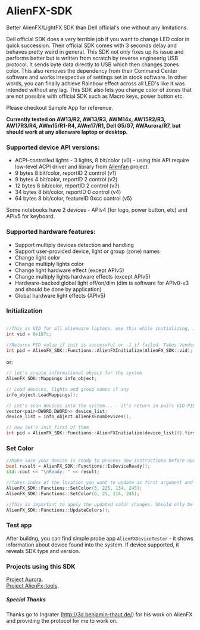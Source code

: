 # AlienFX-SDK
Better AlienFX/LightFX SDK than Dell official's one without any limitations.

Dell official SDK does a very terrible job if you want to change LED color in quick succession. Their official SDK comes with 3 seconds delay and behaves pretty weird in general.
This SDK not only fixes up its issue and performs better but is written from scratch by reverse engineerig USB protocol. It sends byte data directly to USB which then changes zones color. This also removes the dependency from their Command Center software and works irrespective of settings set in stock software. In other words, you can finally achieve Rainbow effect across all LED's like it was intended without any lag.  This SDK also lets you change color of zones that are not possible with official SDK such as Macro keys, power button etc.

Please checkout Sample App for reference.

**Currently tested on AW13/R2, AW13/R3, AWM14x, AW15R2/R3, AW17R3/R4, AWm15/R1-R4, AWm17/R1, Dell G5/G7, AWAurora/R7, but should work at any alienware laptop or desktop.**

### Supported device API versions:
- ACPI-controlled lights - 3 lights, 8 bit/color (v0) - using this API require low-level ACPI driver and library from [Alienfan](https://github.com/T-Troll/alienfan-tools) project.
- 9 bytes 8 bit/color, reportID 2 control (v1)
- 9 bytes 4 bit/color, reportID 2 control (v2)
- 12 bytes 8 bit/color, reportID 2 control (v3)
- 34 bytes 8 bit/color, reportID 0 control (v4)
- 64 bytes 8 bit/color, featureID 0xcc control (v5)

Some notebooks have 2 devices - APIv4 (for logo, power button, etc) and APIv5 for keyboard.

### Supported hardware features:
- Support multiply devices detection and handling
- Support user-provided device, light or group (zone) names
- Change light color
- Change multiply lights color
- Change light hardware effect (except APIv5)
- Change multiply lights hardware effects (except APIv5)
- Hardware-backed global light off/on/dim (dim is software for APIv0-v3 and should be done by application)
- Global hardware light effects (APIv5)

### Initialization
```C++

//This is VID for all alienware laptops, use this while initializing, it might be different for external AW device like mouse/kb
int vid = 0x187c;
  
//Returns PID value if init is successful or -1 if failed. Takes Vendor ID as argument. If more, then one device present first one returned.
int pid = AlienFX_SDK::Functions::AlienFXInitialize(AlienFX_SDK::vid);

```

or:
```C++
// let's create informational object for the system
AlienFX_SDK::Mappings info_object;

// Load devices, lights and group names if any
info_object.LoadMappings();

// Let's scan devices into the system... - it's return in pairs VID-PID.
vector<pair<DWORD,DWORD>> device_list;
device_list = info_object.AlienFXEnumDevices();

// now let's init first of them
int pid = AlienFX_SDK::Functions::AlienFXInitialize(device_list[0].first, device_list[0].second);


```

### Set Color
```C++
//Make sure your device is ready to process new instructions before updating color
bool result = AlienFX_SDK::Functions::IsDeviceReady();
std::cout << "\nReady: " << result; 

//Takes index of the location you want to update as first argument and Red, Green and Blue values for others.
AlienFX_SDK::Functions::SetColor(3, 225, 134, 245);
AlienFX_SDK::Functions::SetColor(6, 25, 114, 245);

//This is important to apply the updated color changes. Should only be called once after you're done with new colors.
AlienFX_SDK::Functions::UpdateColors();
```
### Test app
After buildng, you can find simple probe app `AlienFXDeviceTester` - it shows information about device found into the system. If device supported, it reveals SDK type and version.

### Projects using this SDK

[Project Aurora](https://github.com/antonpup/Aurora).  
[Project AlienFx-tools](https://github.com/T-Troll/alienfx-tools).

##### Special Thanks
Thanks go to Ingrater (http://3d.benjamin-thaut.de/) for his work on AlienFX and providing the protocol for me to work on.
